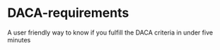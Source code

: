 # DACA-requirements
A user friendly way to know if you fulfill the DACA criteria in under five minutes 
